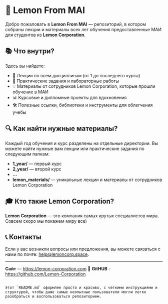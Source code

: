 # 🍋 Lemon From MAI

Добро пожаловать в **Lemon From MAI** — репозиторий, в котором собраны лекции и материалы всех лет обучения предоставленные МАИ для студентов из **Lemon Corporation**.

## 📚 Что внутри?

Здесь вы найдете:
- 📖 Лекции по всем дисциплинам (от 1 до последнего курса)
- 📝 Практические задания и лабораторные работы
- 💡 Материалы от сотрудников Lemon Corporation, которые прошли обучение в МАИ
- 📊 Курсовые и дипломные проекты для вдохновения
- 🛠️ Полезные ссылки, библиотеки и инструменты для облегчения учебы

## 🔍 Как найти нужные материалы?

Каждый год обучения и курс разделены на отдельные директории. Вы можете найти нужные вам лекции или практические задания по следующим папкам:
- **1_year/** — первый курс
- **2_year/** — второй курс
- **...**
- **lemon_materials/** — уникальные лекции и материалы от сотрудников Lemon Corporation

## 🎓 Кто такие Lemon Corporation?

**Lemon Corporation** — это компания самых крутых специалистов мира. Совсем скоро мы покажем миру все)

## 📞 Контакты

Если у вас возникли вопросы или предложения, вы можете связаться с нами по почте: [help@lemoncorp.space](mailto:help@lemoncorp.space).

---

**Сайт** — https://lemon-corporation.com 🍋
**GitHUB** - https://github.com/Lemon-Corporation
```

Этот `README.md` оформлен просто и красиво, с четкими инструкциями и структурой, чтобы даже самые неопытные пользователи могли легко разобраться и воспользоваться репозиторием.
